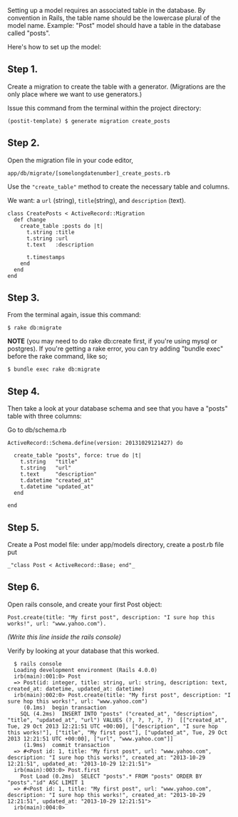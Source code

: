 Setting up a model requires an associated table in the database. By convention in Rails, the table name should be the lowercase plural of the model name. Example: "Post" model should have a table in the database called "posts".

Here's how to set up the model:
## Step 1.

Create a migration to create the table with a generator. (Migrations are the only place where we want to use generators.)

Issue this command from the terminal within the project directory:

    (postit-template) $ generate migration create_posts

## Step 2.
Open the migration file in your code editor,

    app/db/migrate/[somelongdatenumber]_create_posts.rb

Use the `"create_table"` method to create the necessary table and columns.

We want: a `url` (string), `title`(string), and `description` (text).

    class CreatePosts < ActiveRecord::Migration
      def change
        create_table :posts do |t|
          t.string :title
          t.string :url
          t.text   :description

          t.timestamps
        end
      end
    end


## Step 3.

From the terminal again, issue this command:

    $ rake db:migrate

**NOTE**
(you may need to do rake db:create first, if you're using mysql or postgres).
If you're getting a rake error, you can try adding "bundle exec" before the rake command, like so;

    $ bundle exec rake db:migrate

## Step 4.
Then take a look at your database schema and see that you have a "posts" table with three columns:

Go to db/schema.rb

    ActiveRecord::Schema.define(version: 20131029121427) do

      create_table "posts", force: true do |t|
        t.string   "title"
        t.string   "url"
        t.text     "description"
        t.datetime "created_at"
        t.datetime "updated_at"
      end

    end

## Step 5.
Create a Post model file: under app/models directory, create a post.rb file put

    _"class Post < ActiveRecord::Base; end"_


## Step 6.
Open rails console, and create your first Post object:

    Post.create(title: "My first post", description: "I sure hop this works!", url: "www.yahoo.com").
_(Write this line inside the rails console)_

Verify by looking at your database that this worked.

      $ rails console
      Loading development environment (Rails 4.0.0)
      irb(main):001:0> Post
      => Post(id: integer, title: string, url: string, description: text, created_at: datetime, updated_at: datetime)
      irb(main):002:0> Post.create(title: "My first post", description: "I sure hop this works!", url: "www.yahoo.com")
         (0.1ms)  begin transaction
        SQL (4.2ms)  INSERT INTO "posts" ("created_at", "description", "title", "updated_at", "url") VALUES (?, ?, ?, ?, ?)  [["created_at", Tue, 29 Oct 2013 12:21:51 UTC +00:00], ["description", "I sure hop this works!"], ["title", "My first post"], ["updated_at", Tue, 29 Oct 2013 12:21:51 UTC +00:00], ["url", "www.yahoo.com"]]
         (1.9ms)  commit transaction
      => #<Post id: 1, title: "My first post", url: "www.yahoo.com", description: "I sure hop this works!", created_at: "2013-10-29 12:21:51", updated_at: "2013-10-29 12:21:51">
      irb(main):003:0> Post.first
        Post Load (0.2ms)  SELECT "posts".* FROM "posts" ORDER BY "posts"."id" ASC LIMIT 1
      => #<Post id: 1, title: "My first post", url: "www.yahoo.com", description: "I sure hop this works!", created_at: "2013-10-29 12:21:51", updated_at: "2013-10-29 12:21:51">
      irb(main):004:0>
